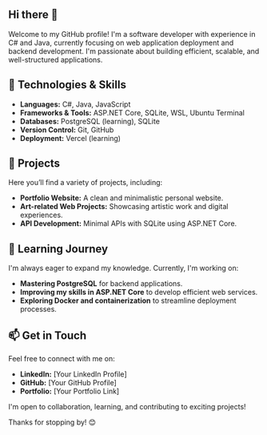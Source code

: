 ## Hi there 👋

Welcome to my GitHub profile! I'm a software developer with experience in C# and Java, currently focusing on web application deployment and backend development. I'm passionate about building efficient, scalable, and well-structured applications.

## 🔧 Technologies & Skills
- **Languages:** C#, Java, JavaScript
- **Frameworks & Tools:** ASP.NET Core, SQLite, WSL, Ubuntu Terminal
- **Databases:** PostgreSQL (learning), SQLite
- **Version Control:** Git, GitHub
- **Deployment:** Vercel (learning)

## 📌 Projects
Here you’ll find a variety of projects, including:
- **Portfolio Website:** A clean and minimalistic personal website.
- **Art-related Web Projects:** Showcasing artistic work and digital experiences.
- **API Development:** Minimal APIs with SQLite using ASP.NET Core.

## 🚀 Learning Journey
I'm always eager to expand my knowledge. Currently, I'm working on:
- **Mastering PostgreSQL** for backend applications.
- **Improving my skills in ASP.NET Core** to develop efficient web services.
- **Exploring Docker and containerization** to streamline deployment processes.

## 📫 Get in Touch
Feel free to connect with me on:
- **LinkedIn:** [Your LinkedIn Profile]
- **GitHub:** [Your GitHub Profile]
- **Portfolio:** [Your Portfolio Link]

I'm open to collaboration, learning, and contributing to exciting projects!

Thanks for stopping by! 😊


